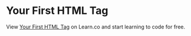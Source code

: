 # Your First HTML Tag
<p class='util--hide'>View <a href='https://learn.co/lessons/phrg-first-html-tag-lab'>Your First HTML Tag</a> on Learn.co and start learning to code for free.</p>

